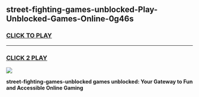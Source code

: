 
## street-fighting-games-unblocked-Play-Unblocked-Games-Online-0g46s
<h3>
<a href="https://premium76.site?title=street-fighting-games-unblocked&ref=25A">CLICK TO PLAY</a></h3>
<hr>

<h3>
<a href="https://premium76.site?title=street-fighting-games-unblocked&ref=25A">CLICK 2 PLAY</a>
  
</h3>

<a href="https://premium76.site?title=street-fighting-games-unblocked&ref=25A"><img src="https://clearcache.store/games.png"></a>


**street-fighting-games-unblocked games unblocked: Your Gateway to Fun and Accessible Online Gaming**
